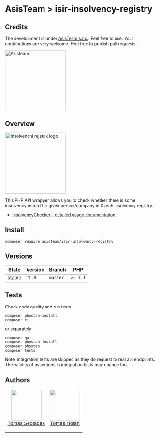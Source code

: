 # AsisTeam > isir-insolvency-registry

## Credits

The development is under [AsisTeam s.r.o.](https://www.asisteam.cz/).
Feel free to use. Your contributions are very welcome. Feel free to publish pull requests.

<img src="https://www.asisteam.cz/img/logo.svg" width="200" alt="Asisteam" title="Asisteam"/>

## Overview

<img src="https://isir.justice.cz/isir/common/images/leftHeader_new.JPG" width="200" alt="Insolvencni rejstrik logo" title="Insolvencni rejstrik"/>


This PHP API wrapper allows you to check whether there is some insolvency record for given person/company in Czech insolvency registry.

- [InsolvencyChecker - detailed usage documentation](https://github.com/AsisTeam/isir-insolvency-registry/blob/master/.docs/README.md)

## Install

```
composer require asisteam/isir-insolvency-registry
```

## Versions

| State       | Version | Branch   | PHP      |
|-------------|---------|----------|----------|
| stable      | `^1.0`  | `master` | `>= 7.1` |


## Tests

Check code quality and run tests
```
composer phpstan-install
composer ci
```

or separately

```
composer qa
composer phpstan-install
composer phpstan
composer tests
```

Note: integration tests are skipped as they do request to real api endpoints.
The validity of assertions in integration tests may change too.

## Authors

<table>
  <tbody>
    <tr>
      <td align="center">
        <a href="https://github.com/kedlas">
            <img width="100" height="100" src="https://avatars3.githubusercontent.com/u/3510893?s=460&v=4&s=150">
        </a>
        <br/>
        <a href="https://github.com/kedlas">Tomas Sedlacek</a></p>
      </td>
      <td align="center">
        <a href="https://github.com/holantomas">
            <img width="100" height="100" src="https://avatars3.githubusercontent.com/u/5030499?s=460&v=4&s=150">
        </a>
        <br/>
        <a href="https://github.com/holantomas">Tomas Holan</a></p>
      </td>
    </tr>
  </tbody>
</table>


